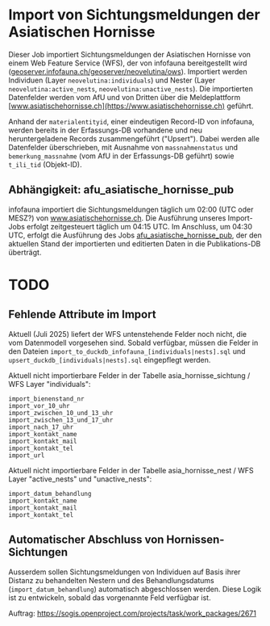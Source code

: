 # Import von Sichtungsmeldungen der Asiatischen Hornisse

Dieser Job importiert Sichtungsmeldungen der Asiatischen Hornisse von einem Web Feature Service (WFS), der von infofauna bereitgestellt wird ([geoserver.infofauna.ch/geoserver/neovelutina/ows](https://geoserver.infofauna.ch/geoserver/neovelutina/ows)). Importiert werden Individuen (Layer `neovelutina:individuals`) und Nester (Layer `neovelutina:active_nests`, `neovelutina:unactive_nests`). Die importierten Datenfelder werden vom AfU und von Dritten über die Meldeplattform [www.asiatischehornisse.ch](https://www.asiatischehornisse.ch) geführt.

Anhand der `materialentityid`, einer eindeutigen Record-ID von infofauna, werden bereits in der Erfassungs-DB vorhandene und neu heruntergeladene Records zusammengeführt ("Upsert"). Dabei werden alle Datenfelder überschrieben, mit Ausnahme von `massnahmenstatus` und `bemerkung_massnahme` (vom AfU in der Erfassungs-DB geführt) sowie `t_ili_tid` (Objekt-ID).

## Abhängigkeit: afu_asiatische_hornisse_pub

infofauna importiert die Sichtungsmeldungen täglich um 02:00 (UTC oder MESZ?) von www.asiatischehornisse.ch. Die Ausführung unseres Import-Jobs erfolgt zeitgesteuert täglich um 04:15 UTC. Im Anschluss, um 04:30 UTC, erfolgt die Ausführung des Jobs [afu_asiatische_hornisse_pub](https://github.com/sogis/gretljobs/tree/main/afu_asiatische_hornisse_pub), der den aktuellen Stand der importierten und editierten Daten in die Publikations-DB überträgt.

# TODO

## Fehlende Attribute im Import

Aktuell (Juli 2025) liefert der WFS untenstehende Felder noch nicht, die vom Datenmodell vorgesehen sind. Sobald verfügbar, müssen die Felder in den Dateien `import_to_duckdb_infofauna_[individuals|nests].sql` und `upsert_duckdb_[individuals|nests].sql` eingepflegt werden.

Aktuell nicht importierbare Felder in der Tabelle asia_hornisse_sichtung / WFS Layer "individuals":

    import_bienenstand_nr
    import_vor_10_uhr
    import_zwischen_10_und_13_uhr
    import_zwischen_13_und_17_uhr
    import_nach_17_uhr
    import_kontakt_name
    import_kontakt_mail
    import_kontakt_tel
    import_url

Aktuell nicht importierbare Felder in der Tabelle asia_hornisse_nest / WFS Layer "active_nests" und "unactive_nests":

    import_datum_behandlung
    import_kontakt_name
    import_kontakt_mail
    import_kontakt_tel

## Automatischer Abschluss von Hornissen-Sichtungen

Ausserdem sollen Sichtungsmeldungen von Individuen auf Basis ihrer Distanz zu behandelten Nestern und des Behandlungsdatums (`import_datum_behandlung`) automatisch abgeschlossen werden. Diese Logik ist zu entwickeln, sobald das vorgenannte Feld verfügbar ist.

Auftrag: https://sogis.openproject.com/projects/task/work_packages/2671
